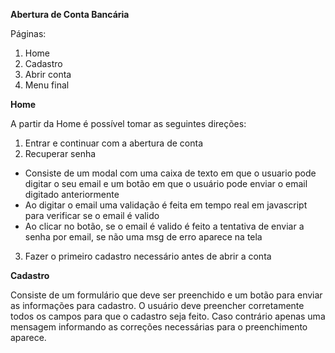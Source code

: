 **Abertura de Conta Bancária**

Páginas:
1) Home
2) Cadastro
3) Abrir conta
4) Menu final


**Home**

A partir da Home é possível tomar as seguintes direções:
1) Entrar e continuar com a abertura de conta
2) Recuperar senha 
- Consiste de um modal com uma caixa de texto em que o usuario pode digitar o seu email e um botão em que o usuário pode enviar o email digitado anteriormente
- Ao digitar o email uma validação é feita em tempo real em javascript para verificar se o email é valido
- Ao clicar no botão, se o email é valido é feito a tentativa de enviar a senha por email, se não uma msg de erro aparece na tela
3) Fazer o primeiro cadastro necessário antes de abrir a conta



**Cadastro**

Consiste de um formulário que deve ser preenchido e um botão para enviar as informações para cadastro.
O usuário deve preencher corretamente todos os campos para que o cadastro seja feito.
Caso contrário apenas uma mensagem informando as correções necessárias para o preenchimento aparece.
